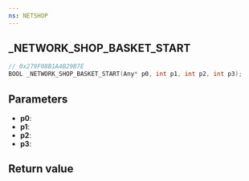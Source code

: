 ```yaml
---
ns: NETSHOP
---
```

## _NETWORK_SHOP_BASKET_START

```c
// 0x279F08B1A4B29B7E
BOOL _NETWORK_SHOP_BASKET_START(Any* p0, int p1, int p2, int p3);
```


## Parameters
* **p0**: 
* **p1**: 
* **p2**: 
* **p3**: 

## Return value
